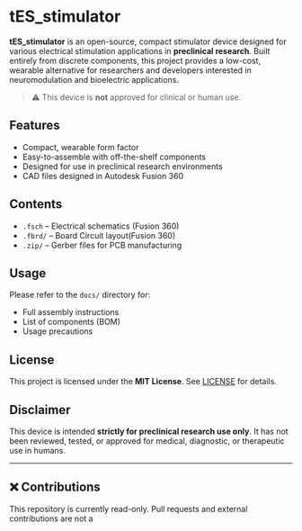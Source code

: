 # tES_stimulator

**tES_stimulator** is an open-source, compact stimulator device designed for various electrical stimulation applications in **preclinical research**. Built entirely from discrete components, this project provides a low-cost, wearable alternative for researchers and developers interested in neuromodulation and bioelectric applications.

> ⚠️ This device is **not** approved for clinical or human use.

## Features

- Compact, wearable form factor
- Easy-to-assemble with off-the-shelf components
- Designed for use in preclinical research environments
- CAD files designed in Autodesk Fusion 360

## Contents

- `.fsch` – Electrical schematics (Fusion 360)
- `.fbrd/` – Board Circuit layout(Fusion 360)
- `.zip/` – Gerber files for PCB manufacturing

## Usage

Please refer to the `docs/` directory for:

- Full assembly instructions
- List of components (BOM)
- Usage precautions

## License

This project is licensed under the **MIT License**. See [LICENSE](./LICENSE) for details.

## Disclaimer

This device is intended **strictly for preclinical research use only**. It has not been reviewed, tested, or approved for medical, diagnostic, or therapeutic use in humans.

---

## ❌ Contributions

This repository is currently read-only. Pull requests and external contributions are not a
